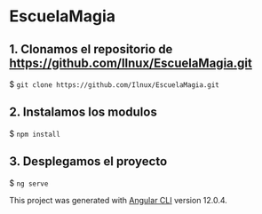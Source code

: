 # EscuelaMagia

## 1. Clonamos el repositorio de https://github.com/Ilnux/EscuelaMagia.git
$ `git clone https://github.com/Ilnux/EscuelaMagia.git`

## 2. Instalamos los modulos

$ `npm install`

## 3. Desplegamos el proyecto

$ `ng serve`

This project was generated with [Angular CLI](https://github.com/angular/angular-cli) version 12.0.4.

